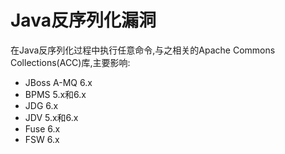 # Java反序列化漏洞
在Java反序列化过程中执行任意命令,与之相关的Apache Commons Collections(ACC)库,主要影响:

- JBoss A-MQ 6.x
- BPMS 5.x和6.x
- JDG 6.x
- JDV 5.x和6.x
- Fuse 6.x
- FSW 6.x
